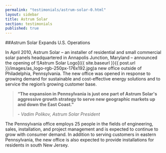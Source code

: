 ```yaml
---
permalink: "testimonials/astrum-solar-0.html"
layout: sidebar
title: Astrum Solar
section: testimonials
published: true
---
```

##Astrum Solar Expands U.S. Operations

In April 2010, Astrum Solar – an installer of residential and small commercial solar panels headquartered in Annapolis Junction, Maryland – announced the opening of <span class="imgright">![Astrum Solar Logo]({{ site.baseurl }}{{ post.url }}/images/as_logo-rgb-250px-176x192.jpg)</span>a new office outside of Philadelphia, Pennsylvania. The new office was opened in response to growing demand for sustainable and cost-effective energy solutions and to service the region’s growing customer base. &nbsp;

> **“The expansion in&nbsp;Pennsylvania&nbsp;is just one part of Astrum Solar's aggressive growth strategy to serve new geographic markets up and down the East Coast."**
> 
>_- Vadim Polikov, Astrum Solar President_

The Pennsylvania office employs 25 people in the fields of engineering, sales, installation, and project management and is expected to continue to grow with consumer demand. In addition to serving customers in eastern Pennsylvania, the new office is also expected to provide installations for residents in south New Jersey. 
